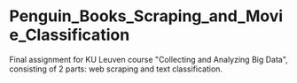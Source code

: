 # Penguin_Books_Scraping_and_Movie_Classification
Final assignment for KU Leuven course "Collecting and Analyzing Big Data", consisting of 2 parts: web scraping and text classification.
